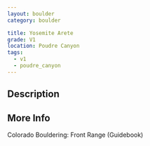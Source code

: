 ```yaml
---
layout: boulder
category: boulder

title: Yosemite Arete
grade: V1
location: Poudre Canyon
tags:
  - v1
  - poudre_canyon
---
```


## Description


## More Info
Colorado Bouldering: Front Range (Guidebook)
